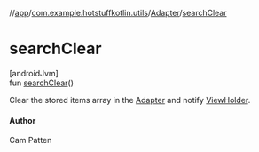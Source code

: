 //[app](../../../index.md)/[com.example.hotstuffkotlin.utils](../index.md)/[Adapter](index.md)/[searchClear](search-clear.md)

# searchClear

[androidJvm]\
fun [searchClear](search-clear.md)()

Clear the stored items array in the [Adapter](index.md) and notify [ViewHolder](-view-holder/index.md).

#### Author

Cam Patten
